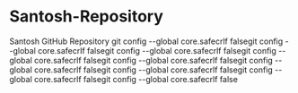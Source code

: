 # Santosh-Repository
Santosh GitHub Repository 
git config --global core.safecrlf falsegit config --global core.safecrlf falsegit config --global core.safecrlf falsegit config --global core.safecrlf falsegit config --global core.safecrlf falsegit config --global core.safecrlf falsegit config --global core.safecrlf falsegit config --global core.safecrlf falsegit config --global core.safecrlf false

